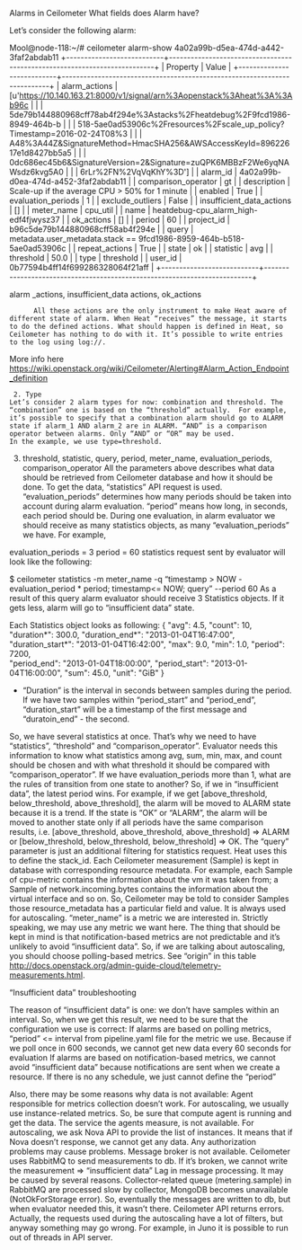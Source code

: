 Alarms in Ceilometer 
What fields does Alarm have?


Let’s consider the following alarm:


Mool@node-118:~/# ceilometer alarm-show 4a02a99b-d5ea-474d-a442-3faf2abdab11
+---------------------------+--------------------------------------------------------------------------+
| Property                  | Value                                                                    |
+---------------------------+--------------------------------------------------------------------------+
| alarm_actions             | [u'https://10.140.163.21:8000/v1/signal/arn%3Aopenstack%3Aheat%3A%3Ab96c |
|                           | 5de79b144880968cff78ab4f294e%3Astacks%2Fheatdebug%2F9fcd1986-8949-464b-b |
|                           | 518-5ae0ad53906c%2Fresources%2Fscale_up_policy?Timestamp=2016-02-24T08%3 |
|                           | A48%3A44Z&SignatureMethod=HmacSHA256&AWSAccessKeyId=89622617e1d8427bb5a5 |
|                           | 0dc686ec45b6&SignatureVersion=2&Signature=zuQPK6MBBzF2We6yqNAWsdz6kvg5A0 |
|                           | 6rLr%2FN%2VqVqKhY%3D']                                                   |
| alarm_id                  | 4a02a99b-d0ea-474d-a452-3faf2abdab11                                     |
| comparison_operator       | gt                                                                       |
| description               | Scale-up if the average CPU > 50% for 1 minute                           |
| enabled                   | True                                                                     |
| evaluation_periods        | 1                                                                        |
| exclude_outliers          | False                                                                    |
| insufficient_data_actions | []                                                                       |
| meter_name                | cpu_util                                                                 |
| name                      | heatdebug-cpu_alarm_high-edf4fjwysz37                                    |
| ok_actions                | []                                                                       |
| period                    | 60                                                                       |
| project_id                | b96c5de79b144880968cff58ab4f294e                                         |
| query                     | metadata.user_metadata.stack == 9fcd1986-8959-464b-b518-5ae0ad53906c     |
| repeat_actions            | True                                                                     |
| state                     | ok                                                                       |
| statistic                 | avg                                                                      |
| threshold                 | 50.0                                                                     |
| type                      | threshold                                                                |
| user_id                   | 0b77594b4ff14f699286328064f21aff                                         |
+---------------------------+--------------------------------------------------------------------------+




alarm _actions, insufficient_data actions, ok_actions
         
          All these actions are the only instrument to make Heat aware of different state of alarm. When Heat “receives” the message, it starts to do the defined actions. What should happen is defined in Heat, so Ceilometer has nothing to do with it. It’s possible to write entries to the log using log://.
  More info here https://wiki.openstack.org/wiki/Ceilometer/Alerting#Alarm_Action_Endpoint_definition


     2. Type
    Let’s consider 2 alarm types for now: combination and threshold. The “combination” one is based on the “threshold” actually.  For example, it’s possible to specify that a combination alarm should go to ALARM state if alarm_1 AND alarm_2 are in ALARM. “AND” is a comparison operator between alarms. Only “AND” or “OR” may be used. 
    In the example, we use type=threshold. 


3. threshold, statistic, query, period, meter_name, evaluation_periods, comparison_operator
    All the parameters above describes what data should be retrieved from Ceilometer database and how it should be done. To get the data, “statistics” API request is used. 
“evaluation_periods” determines how many periods should be taken into account during alarm evaluation. “period” means how long, in seconds, each period should be. During one evaluation, in alarm evaluator we should receive as many statistics objects, as many  “evaluation_periods” we have. For example, 


evaluation_periods = 3
period = 60
statistics request sent by evaluator will look like the following: 


  $ ceilometer statistics -m meter_name -q “timestamp > NOW - evaluation_period * period; timestamp<= NOW; query” --period 60
	As a result of this query alarm evaluator should receive 3 Statistics objects. If it gets less, alarm will go to “insufficient data” state.


Each Statistics object looks as following:
{
    "avg": 4.5,
    "count": 10,
    "duration*": 300.0,
    "duration_end*": "2013-01-04T16:47:00",
    "duration_start*": "2013-01-04T16:42:00",
    "max": 9.0,
    "min": 1.0,
    "period": 7200,                                 
    "period_end": "2013-01-04T18:00:00",
    "period_start": "2013-01-04T16:00:00",
    "sum": 45.0,
    "unit": "GiB"
}
* “Duration” is the interval in seconds between samples during the period. If we have two samples within “period_start” and “period_end”, “duration_start” will be a timestamp of the first message and “duratoin_end” - the second.


So, we have several statistics at once. That’s why we need to have “statistics”, “threshold” and “comparison_operator”. Evaluator needs this information to know what statistics among avg, sum, min, max, and count should be chosen and with what threshold it should be compared with “comparison_operator”. 
 	If we have evaluation_periods more than 1, what are the rules of transition from one state to another? So, if we in “insufficient data”, the latest period wins. For example, if we get [above_threshold, below_threshold, above_threshold], the alarm will be moved to ALARM state because it is a trend. If the state is “OK” or “ALARM”, the alarm will be moved to another state only if all periods have the same comparison results, i.e. [above_threshold, above_threshold, above_threshold] => ALARM or [below_threshold, below_threshold, below_threshold] => OK.
The “query” parameter is just an additional filtering for statistics request. Heat uses this to define the stack_id. Each Ceilometer measurement (Sample) is kept in database with corresponding resource metadata. For example, each Sample of cpu-metric contains the information about the vm it was taken from; a Sample of network.incoming.bytes contains the information about  the virtual interface and so on. So, Ceilometer may be told to consider Samples those resource_metadata has a particular field and value. It is always used for autoscaling.
“meter_name” is a metric we are interested in. Strictly speaking, we may use any metric we want here. The thing that should be kept in mind is that notification-based metrics are not predictable and it’s unlikely to avoid “insufficient data”. So, if we are talking about autoscaling, you should choose polling-based metrics. See “origin” in this table http://docs.openstack.org/admin-guide-cloud/telemetry-measurements.html. 




“Insufficient data” troubleshooting


The reason of “insufficient data” is one: we don’t have samples within an interval. 
So, when we get this result, we need to be sure that the configuration we use is correct:
If alarms are based on polling metrics, “period” <= interval from pipeline.yaml file for the metric we use. Because if we poll once in 600 seconds, we cannot get new data every 60 seconds for evaluation
If alarms are based on notification-based metrics, we cannot avoid “insufficient data” because notifications are sent when we create a resource. If there is no any schedule, we just cannot define the “period”


Also, there may be some reasons why data is not available:
Agent responsible for metrics collection doesn’t work. For autoscaling, we usually use instance-related metrics. So, be sure that compute agent is running and get the data.
The service the agents measure, is not available. For autoscaling, we ask Nova API to provide the list of instances. It means that if Nova doesn’t response, we cannot get any data.
Any authorization problems may cause problems.
Message broker is not available. Ceilometer uses RabbitMQ to send measurements to db. If it’s broken, we cannot write the measurement => “insufficient data”
Lag in message processing. It may be caused by several reasons. Collector-related queue (metering.sample) in RabbitMQ are processed slow by collector, MongoDB becomes unavailable (NotOkForStorage error). So, eventually the messages are written to db, but when evaluator needed this, it wasn’t there.
Ceilometer API returns errors. Actually, the requests used during the autoscaling have a lot of filters, but anyway something may go wrong. For example, in Juno it is possible to run out of threads in API server. 


